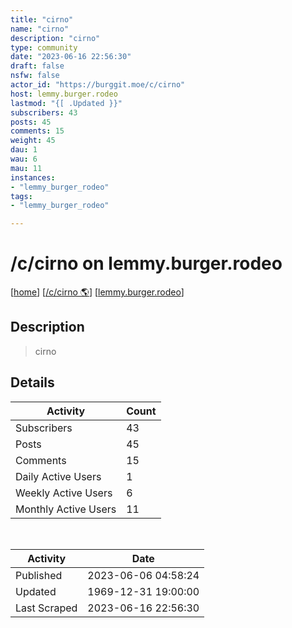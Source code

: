 ```yaml
---
title: "cirno" 
name: "cirno"
description: "cirno"
type: community
date: "2023-06-16 22:56:30"
draft: false
nsfw: false
actor_id: "https://burggit.moe/c/cirno"
host: lemmy.burger.rodeo
lastmod: "{[ .Updated }}"
subscribers: 43
posts: 45
comments: 15
weight: 45
dau: 1
wau: 6
mau: 11
instances:
- "lemmy_burger_rodeo"
tags: 
- "lemmy_burger_rodeo"

---
```


# /c/cirno on lemmy.burger.rodeo

[[home](/)]
[[/c/cirno 🌎](https://burggit.moe/c/cirno)]
[[lemmy.burger.rodeo](/instances/lemmy_burger_rodeo)]


## Description 

<blockquote class="description">
cirno
</blockquote>


## Details

| Activity | Count  |
|----------------------|---|
| Subscribers          | 43 |
| Posts                | 45  |
| Comments             | 15  |
| Daily Active Users   | 1  |
| Weekly Active Users  | 6  |
| Monthly Active Users | 11  |

<br>

| Activity | Date |
|----------------------|---|
| Published            | 2023-06-06 04:58:24 |
| Updated              | 1969-12-31 19:00:00 |
| Last Scraped         | 2023-06-16 22:56:30 |
